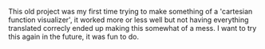 This old project was my first time trying to make something of a 'cartesian function visualizer', it worked more or less well but not having everything translated correcly ended up making this somewhat of a mess. I want to try this again in the future, it was fun to do.
